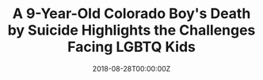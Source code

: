 ---
date: '2018-08-28T00:00:00Z'
external_link: https://web.archive.org/web/20210616060256/https://time.com/5380203/lgbtq-youth-suicide/
image:
  focal_point: Smart
original_link: https://time.com/5380203/lgbtq-youth-suicide/
summary: The death by suicide of a 9-year-old Colorado fourth grader underscores the
  challenges surrounding youth mental health -- particularly the risks LGBTQ kids
  face. But, he says, lesbian, gay, bisexual and queer or questioning kids may face
  challenges that their peers dont. Knowing and being proactive about these risk factors,
  both experts say, could make a real difference in suicide prevention. But, he says,
  suicide prevention starts at home -- which may mean asking your child tough questions
  and guiding them toward help if theyre struggling. "We want the home to be a source
  where theres safety and security, and that promotes strong mental health and resilience."If
  you or someone you know may be contemplating suicide, call the National Suicide
  Prevention Lifeline at 1-800-273-8255.
title: A 9-Year-Old Colorado Boy's Death by Suicide Highlights the Challenges Facing
  LGBTQ Kids
---